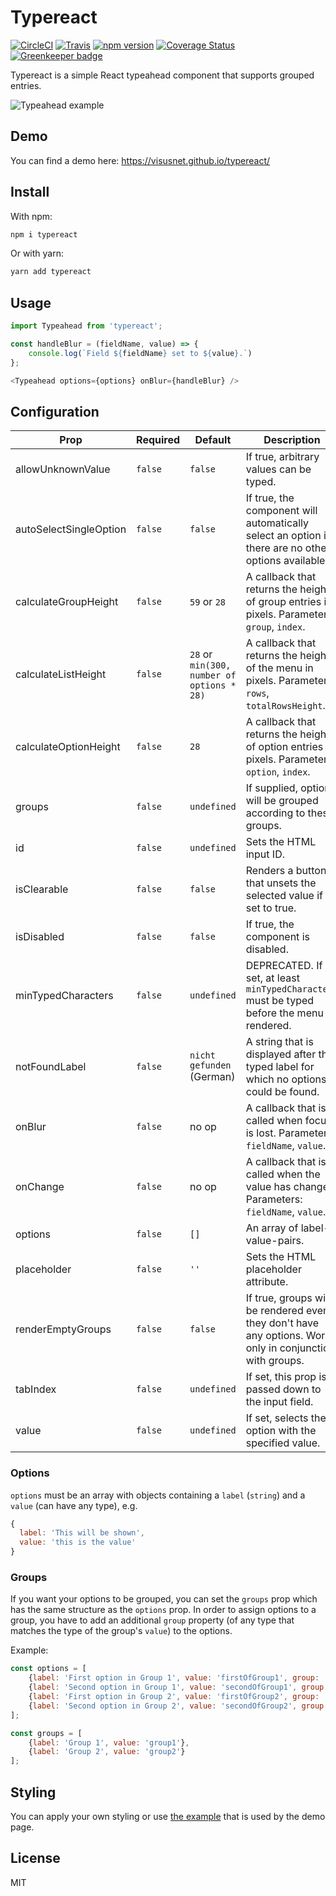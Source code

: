 # Typereact

[![CircleCI](https://circleci.com/gh/visusnet/typereact.svg?style=shield&circle-token=80ba425931ad61cde5a4ad991aea29aa65c51a30)](https://circleci.com/gh/visusnet/typereact) [![Travis](https://travis-ci.org/visusnet/typereact.svg?branch=master)](https://travis-ci.org/visusnet/typereact) [![npm version](https://badge.fury.io/js/typereact.svg)](https://badge.fury.io/js/typereact) [![Coverage Status](https://coveralls.io/repos/github/visusnet/typereact/badge.svg?branch=master)](https://coveralls.io/github/visusnet/typereact?branch=master) [![Greenkeeper badge](https://badges.greenkeeper.io/visusnet/typereact.svg)](https://greenkeeper.io/)

Typereact is a simple React typeahead component that supports grouped entries.

![Typeahead example](/.github/typeahead.gif)

## Demo

You can find a demo here: https://visusnet.github.io/typereact/

## Install

With npm:
```bash
npm i typereact
```
Or with yarn:
```bash
yarn add typereact
```

## Usage

````javascript
import Typeahead from 'typereact';

const handleBlur = (fieldName, value) => {
    console.log(`Field ${fieldName} set to ${value}.`)
};

<Typeahead options={options} onBlur={handleBlur} />
````

## Configuration

| Prop                   | Required  | Default                                        | Description                                                                                                  |
| ---------------------- | --------- | ---------------------------------------------- | ------------------------------------------------------------------------------------------------------------ |
| allowUnknownValue      | ``false`` | ``false``                                      | If true, arbitrary values can be typed.                                                                      |
| autoSelectSingleOption | ``false`` | ``false``                                      | If true, the component will automatically select an option if there are no other options available.          |
| calculateGroupHeight   | ``false`` | ``59`` or ``28``                               | A callback that returns the height of group entries in pixels. Parameters: ``group``, ``index``.             |
| calculateListHeight    | ``false`` | ``28`` or ``min(300, number of options * 28)`` | A callback that returns the height of the menu in pixels. Parameters: ``rows``, ``totalRowsHeight``.         |
| calculateOptionHeight  | ``false`` | ``28``                                         | A callback that returns the height of option entries in pixels. Parameters: ``option``, ``index``.           |
| groups                 | ``false`` | ``undefined``                                  | If supplied, options will be grouped according to these groups.                                              |
| id                     | ``false`` | ``undefined``                                  | Sets the HTML input ID.                                                                                      |
| isClearable            | ``false`` | ``false``                                      | Renders a button that unsets the selected value if set to true.                                              |
| isDisabled             | ``false`` | ``false``                                      | If true, the component is disabled.                                                                          |
| minTypedCharacters     | ``false`` | ``undefined``                                  | DEPRECATED. If set, at least ``minTypedCharacters`` must be typed before the menu is rendered.               |
| notFoundLabel          | ``false`` | ``nicht gefunden`` (German)                    | A string that is displayed after the typed label for which no options could be found.                        |
| onBlur                 | ``false`` | no op                                          | A callback that is called when focus is lost. Parameters: ``fieldName``, ``value``.                          |
| onChange               | ``false`` | no op                                          | A callback that is called when the value has changed. Parameters: ``fieldName``, ``value``.                  |
| options                | ``false`` | ``[]``                                         | An array of label-value-pairs.                                                                               |
| placeholder            | ``false`` | ``''``                                         | Sets the HTML placeholder attribute.                                                                         |
| renderEmptyGroups      | ``false`` | ``false``                                      | If true, groups will be rendered even if they don't have any options. Works only in conjunction with groups. |
| tabIndex               | ``false`` | ``undefined``                                  | If set, this prop is passed down to the input field.                                                         |
| value                  | ``false`` | ``undefined``                                  | If set, selects the option with the specified value.                                                         |

### Options

``options`` must be an array with objects containing a ``label`` (``string``) and a ``value`` (can have any type), e.g.

```javascript
{
  label: 'This will be shown',
  value: 'this is the value'
}
```

### Groups

If you want your options to be grouped, you can set the ``groups`` prop which has the same structure as the ``options`` prop. In order to assign options to a group, you have to add an additional ``group`` property (of any type that matches the type of the group's ``value``) to the options.

Example:
```javascript
const options = [
    {label: 'First option in Group 1', value: 'firstOfGroup1', group: 'group1'},
    {label: 'Second option in Group 1', value: 'secondOfGroup1', group: 'group1'},
    {label: 'First option in Group 2', value: 'firstOfGroup2', group: 'group2'},
    {label: 'Second option in Group 2', value: 'secondOfGroup2', group: 'group2'}
];

const groups = [
    {label: 'Group 1', value: 'group1'},
    {label: 'Group 2', value: 'group2'}
];
```

## Styling

You can apply your own styling or use [the example](https://github.com/visusnet/typereact/blob/gh-pages-source/src/Typeahead.scss) that is used by the demo page.

## License

MIT
